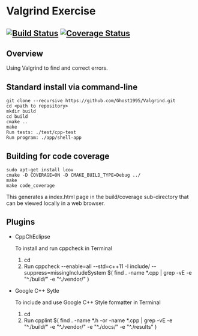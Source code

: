 # Valgrind Exercise
[![Build Status](https://travis-ci.org/Ghost1995/Valgrind.svg?branch=master)](https://travis-ci.org/Ghost1995/Valgrind)
[![Coverage Status](https://coveralls.io/repos/github/Ghost1995/Valgrind/badge.svg?branch=master)](https://coveralls.io/github/Ghost1995/Valgrind?branch=master)
---

## Overview

Using Valgrind to find and correct errors.

## Standard install via command-line
```
git clone --recursive https://github.com/Ghost1995/Valgrind.git
cd <path to repository>
mkdir build
cd build
cmake ..
make
Run tests: ./test/cpp-test
Run program: ./app/shell-app
```

## Building for code coverage
```
sudo apt-get install lcov
cmake -D COVERAGE=ON -D CMAKE_BUILD_TYPE=Debug ../
make
make code_coverage
```
This generates a index.html page in the build/coverage sub-directory that can be viewed locally in a web browser.

## Plugins

- CppChEclipse

    To install and run cppcheck in Terminal

    1. cd <path to repository>
    2. Run cppcheck --enable=all --std=c++11 -I include/ --suppress=missingIncludeSystem $( find . -name *.cpp | grep -vE -e "^./build/" -e "^./vendor/" )


- Google C++ Sytle

    To include and use Google C++ Style formatter in Terminal

    1. cd <path to repository>
    2. Run cpplint $( find . -name \*.h -or -name \*.cpp | grep -vE -e "^./build/" -e "^./vendor/" -e "^./docs/" -e "^./results" )
